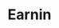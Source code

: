---
facebook: https://facebook.com/EarninOfficial
instagram: https://instagram.com/earnin_official
logohandle: earnin
sort: earnin
title: Earnin
twitter: https://x.com/earnin
website: https://www.earnin.com/
---